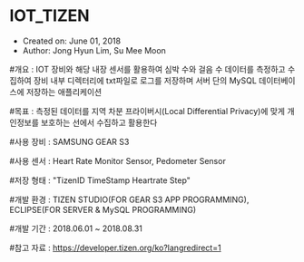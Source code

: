 # IOT_TIZEN

 *  Created on: June 01, 2018
 *  Author: Jong Hyun Lim, Su Mee Moon
 
#개요 : 
IOT 장비와 해당 내장 센서를 활용하여 심박 수와 걸음 수 데이터를 측정하고 수집하여 
장비 내부 디렉터리에 txt파일로 로그를 저장하며
서버 단의 MySQL 데이터베이스에 저장하는 애플리케이션

#목표 : 측정된 데이터를 지역 차분 프라이버시(Local Differential Privacy)에 맞게 개인정보를 보호하는 선에서 수집하고 활용한다 

#사용 장비 : SAMSUNG GEAR S3

#사용 센서 : Heart Rate Monitor Sensor, Pedometer Sensor

#저장 형태 : "TizenID TimeStamp Heartrate Step"

#개발 환경 : TIZEN STUDIO(FOR GEAR S3 APP PROGRAMMING), ECLIPSE(FOR SERVER & MySQL PROGRAMMING)

#개발 기간 : 2018.06.01 ~ 2018.08.31

#참고 자료 : https://developer.tizen.org/ko?langredirect=1
